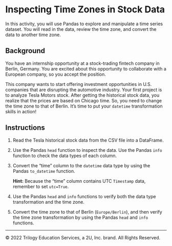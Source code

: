 # Inspecting Time Zones in Stock Data

In this activity, you will use Pandas to explore and manipulate a time series dataset. You will read in the data, review the time zone, and convert the data to another time zone.

## Background

You have an internship opportunity at a stock-trading fintech company in Berlin, Germany. You are excited about this opportunity to collaborate with a European company, so you accept the position.

This company wants to start offering investment opportunities in U.S. companies that are disrupting the automotive industry. Your first project is to analyze Tesla Motors stock. After getting the historical stock data, you realize that the prices are based on Chicago time. So, you need to change the time zone to that of Berlin. It’s time to put your `datetime` transformation skills in action!

## Instructions

1. Read the Tesla historical stock data from the CSV file into a DataFrame.

2. Use the Pandas `head` function to inspect the data. Use the Pandas `info` function to check the data types of each column.

3. Convert the “time” column to the `datetime` data type by using the Pandas `to_datetime` function.

   **Hint:** Because the “time” column contains UTC `Timestamp` data, remember to set `utc=True`.

4. Use the Pandas `head` and `info` functions to verify both the data type transformation and the time zone.

5. Convert the time zone to that of Berlin (`Europe/Berlin`), and then verify the time zone transformation by using the Pandas `head` and `info` functions.

---

© 2022 Trilogy Education Services, a 2U, Inc. brand. All Rights Reserved.